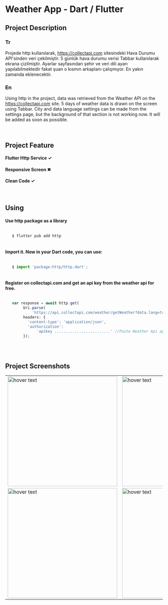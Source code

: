 # Weather App - Dart / Flutter

## Project Description

### Tr
Projede http kullanılarak, https://collectapi.com sitesindeki Hava Durumu API'sinden veri çekilmiştir. 5 günlük hava durumu verisi Tabbar kullanılarak ekrana çizilmiştir. Ayarlar sayfasından şehir ve veri dili ayarı yapılabilmektedir fakat şuan o kısmın arkaplanı çalışmıyor. En yakın zamanda eklenecektir.
</br>
### En
Using http in the project, data was retrieved from the Weather API on the https://collectapi.com site. 5 days of weather data is drawn on the screen using Tabbar. City and data language settings can be made from the settings page, but the background of that section is not working now. It will be added as soon as possible.



</br>

## Project Feature

#### Flutter Http Service ✓
#### Responsive Screen ✖
#### Clean Code ✓


</br>

## Using


#### Use http package as a library
```js

   $ flutter pub add http
        
```

#### Import it. Now in your Dart code, you can use:
```js

   $ import 'package:http/http.dart';
        
```

#### Register on collectapi.com and get an api key from the weather api for free.

```js

   var response = await http.get(
        Uri.parse(
            'https://api.collectapi.com/weather/getWeather?data.lang=tr&data.city=eskişehir'), //Paste Weather Api url
        headers: {
          'content-type': 'application/json',
          'authorization':
              'apikey .........................' //Paste Weather Api apikey
        });
        
```



</br>

## Project Screenshots

<table>

  <tr>
     <td><img src="https://user-images.githubusercontent.com/17275354/158072016-c0eebec6-aafb-4ce2-91c2-27caab0d34cc.gif" width="350" title="hover text"></td>
    <td><img src="https://user-images.githubusercontent.com/17275354/158071710-d3838ef6-84e3-4b18-8b41-3a02d68e9835.png" width="350" title="hover text"></td>
    <td><img src="https://user-images.githubusercontent.com/17275354/158071723-c282d1ec-d0cd-4bce-932c-7287886f242a.png" width="350" title="hover text"></td>
  </tr>
  <tr>
    <td><img src="https://user-images.githubusercontent.com/17275354/158071728-7631c6f1-fe11-4d56-867b-79c3a5e1ff3b.png" width="350" title="hover text"></td>
    <td><img src="https://user-images.githubusercontent.com/17275354/158071736-d2263332-bd5d-4f4a-9b0b-7d7c332647ba.png" width="350" title="hover text"></td>
    <td><img src="https://user-images.githubusercontent.com/17275354/158071741-a27be32d-eff6-4eb0-94b6-fe809f597e8f.png" width="350" title="hover text"></td>
  </tr>
  
  
</table>
  
  
 

